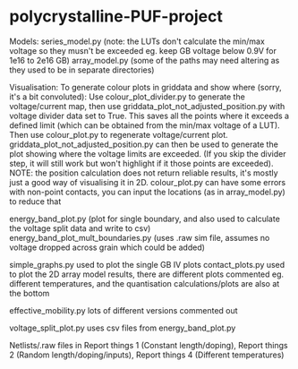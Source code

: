 # polycrystalline-PUF-project
Models: 
series_model.py (note: the LUTs don't calculate the min/max voltage so they musn't be exceeded eg. keep GB voltage below 0.9V for 1e16 to 2e16 GB)
array_model.py
(some of the paths may need altering as they used to be in separate directories)

Visualisation:
To generate colour plots in griddata and show where  (sorry, it's a bit convoluted):
Use colour_plot_divider.py to generate the voltage/current map, then use griddata_plot_not_adjusted_position.py with voltage divider data set to True. This saves all the points where it exceeds a defined limit (which can be obtained from the min/max voltage of a LUT).
Then use colour_plot.py to regenerate voltage/current plot. griddata_plot_not_adjusted_position.py can then be used to generate the plot showing where the voltage limits are exceeded. (If you skip the divider step, it will still work but won't highlight if it those points are exceeded).
NOTE: the position calculation does not return reliable results, it's mostly just a good way of visualising it in 2D.
colour_plot.py can have some errors with non-point contacts, you can input the locations (as in array_model.py) to reduce that 

energy_band_plot.py (plot for single boundary, and also used to calculate the voltage split data and write to csv)
energy_band_plot_mult_boundaries.py (uses .raw sim file, assumes no voltage dropped across grain which could be added)

simple_graphs.py used to plot the single GB IV plots
contact_plots.py used to plot the 2D array model results, there are different plots commented eg. different temperatures, and the quantisation calculations/plots are also at the bottom

effective_mobility.py lots of different versions commented out

voltage_split_plot.py uses csv files from energy_band_plot.py

Netlists/.raw files in Report things 1 (Constant length/doping), Report things 2 (Random length/doping/inputs), Report things 4 (Different temperatures)
